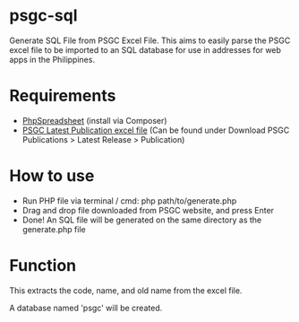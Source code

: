 # psgc-sql
Generate SQL File from PSGC Excel File. This aims to easily parse the PSGC excel file to be imported to an SQL database for use in addresses for web apps in the Philippines.

# Requirements
- [PhpSpreadsheet](https://phpspreadsheet.readthedocs.io/en/latest/#installation) (install via Composer)
- [PSGC Latest Publication excel file](https://psa.gov.ph/classification/psgc/) (Can be found under Download PSGC Publications > Latest Release > Publication)

# How to use
- Run PHP file via terminal / cmd: php path/to/generate.php
- Drag and drop file downloaded from PSGC website, and press Enter
- Done! An SQL file will be generated on the same directory as the generate.php file

# Function
This extracts the code, name, and old name from the excel file.

A database named 'psgc' will be created.
